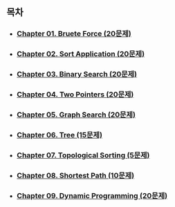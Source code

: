 ## 목차
- ### [Chapter 01. Bruete Force (20문제)](./01_Brute_Force/)
- ### [Chapter 02. Sort Application (20문제)](./02_Sort_Application/)
- ### [Chapter 03. Binary Search (20문제)](./03_Binary_Search/)
- ### [Chapter 04. Two Pointers (20문제)](./04_Two_Pointers/)
- ### [Chapter 05. Graph Search (20문제)](./05_Graph_Search/)
- ### [Chapter 06. Tree (15문제)](./06_Tree/)
- ### [Chapter 07. Topological Sorting (5문제)](./07_Topological_sorting/)
- ### [Chapter 08. Shortest Path (10문제)](./08_Shortest_Path/)
- ### [Chapter 09. Dynamic Programming (20문제)](./09_Dynamic_Programming/)
